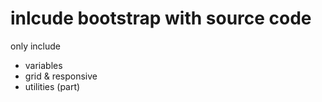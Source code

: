 # inlcude bootstrap with source code

only include 
- variables
- grid & responsive
- utilities (part)